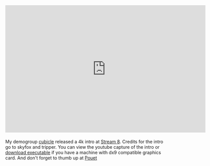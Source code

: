 
<div style="float: left; padding-right: 20px; padding-bottom: 20px;">
<iframe width="628" height="400" src="http://www.youtube.com/embed/W12D5nFZKCE?hd=1" frameborder="0" allowfullscreen></iframe>
</div>

My demogroup [cubicle](http://www.cubicle.fi) released a 4k intro at [Stream 8](http://streamparty.org/).
Credits for the intro go to skyfox and tripper. You can view the youtube
capture of the intro or [download executable](http://cubicle.fi/files/cubicle-nebel.zip) if you have a machine with dx9 compatible graphics card.
And don't forget to thumb up at [Pouet](http://pouet.net/prod.php?which=56995)

